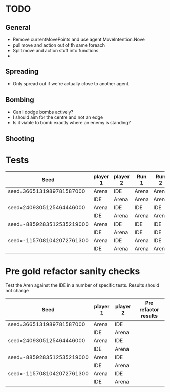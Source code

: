 # TODO


## General 

* Remove currentMovePoints and use agent.MoveIntention.Nove
* pull move and action out of th same foreach
* Split move and action stuff into functions
* 
## Spreading

* Only spread out if we're actually close to another agent

## Bombing

* Can I dodge bombs actively?
* I should aim for the centre and not an edge
* Is it viable to bomb exactly where an enemy is standing?

## Shooting

# Tests

| Seed                      | player 1 | player 2 | Run 1  | Run 2  |
| ------------------------  | -------- | -------- | ------ | ------ |
| seed=3665131989781587000  | Arena    | IDE      | Arena  | Arena  |
|                           | IDE      | Arena    | Arena  | Arena  |
| seed=2409305125464446000  | Arena    | IDE      | IDE    | IDE    |
|                           | IDE      | Arena    | Arena  | Arena  |
| seed=-8859283512535219000 | Arena    | IDE      | IDE    | IDE	|
|                           | IDE      | Arena    | IDE    | IDE    |
| seed=-1157081042072761300 | Arena    | IDE      | Arena  | IDE    |
|                           | IDE      | Arena    | Arena  | Arena  |

# Pre gold refactor sanity checks

Test the Aren against the IDE in a number of specific tests. Results should not change

| Seed                      | player 1 | player 2 | Pre refactor results |
| ------------------------  | -------- | -------- | -------------------- |
| seed=3665131989781587000  | Arena    | IDE      |                      |
|                           | IDE      | Arena    |                      |
| seed=2409305125464446000  | Arena    | IDE      |                      |
|                           | IDE      | Arena    |                      |
| seed=-8859283512535219000 | Arena    | IDE      |                      |
|                           | IDE      | Arena    |                      |
| seed=-1157081042072761300 | Arena    | IDE      |                      |
|                           | IDE      | Arena    |                      |

